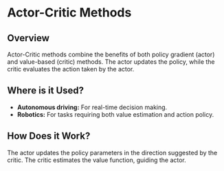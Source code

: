 # Actor-Critic Methods

## Overview
Actor-Critic methods combine the benefits of both policy gradient (actor) and value-based (critic) methods. The actor updates the policy, while the critic evaluates the action taken by the actor.

## Where is it Used?
- **Autonomous driving:** For real-time decision making.
- **Robotics:** For tasks requiring both value estimation and action policy.

## How Does it Work?
The actor updates the policy parameters in the direction suggested by the critic. The critic estimates the value function, guiding the actor.
